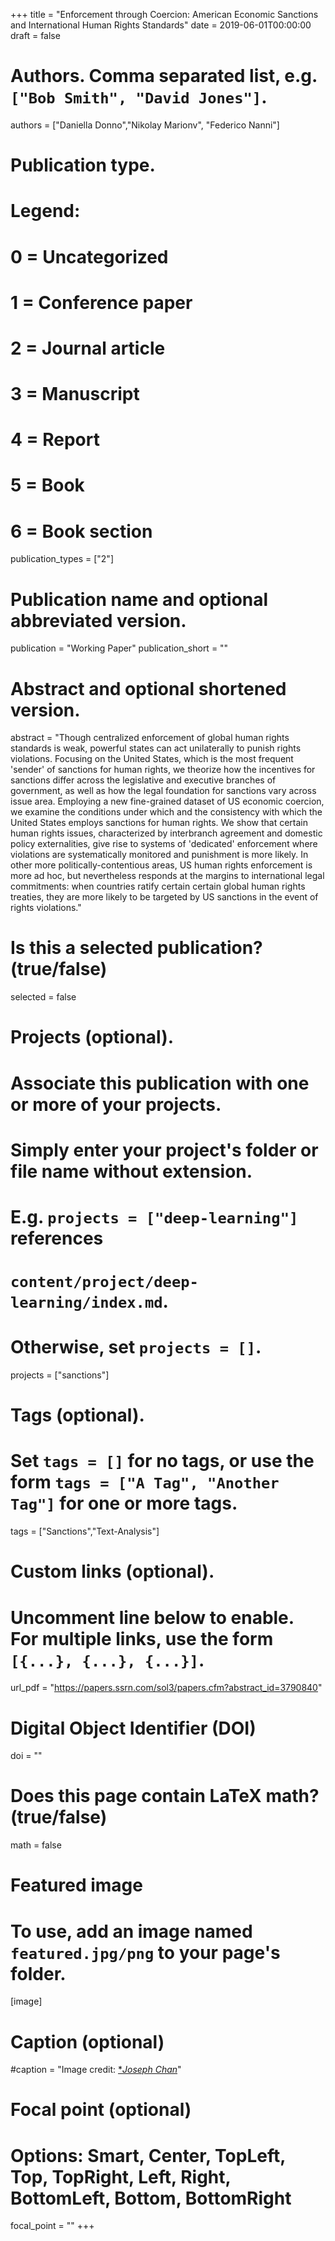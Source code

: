 +++
title = "Enforcement through Coercion: American Economic Sanctions and International Human Rights Standards"
date = 2019-06-01T00:00:00
draft = false

# Authors. Comma separated list, e.g. `["Bob Smith", "David Jones"]`.
authors = ["Daniella Donno","Nikolay Marionv", "Federico Nanni"]

# Publication type.
# Legend:
# 0 = Uncategorized
# 1 = Conference paper
# 2 = Journal article
# 3 = Manuscript
# 4 = Report
# 5 = Book
# 6 = Book section
publication_types = ["2"]

# Publication name and optional abbreviated version.
publication = "Working Paper"
publication_short = ""

# Abstract and optional shortened version.
abstract = "Though centralized enforcement of global human rights standards is weak, powerful states can act unilaterally to punish rights violations. Focusing on the United States, which is the most frequent 'sender' of sanctions for human rights, we theorize how the incentives for sanctions differ across the legislative and executive branches of government, as well as how the legal foundation for sanctions vary across issue area. Employing a new fine-grained dataset of US economic coercion, we examine the conditions under which and the consistency with which the United States employs sanctions for human rights. We show that certain human rights issues, characterized by interbranch agreement and domestic policy externalities, give rise to systems of 'dedicated' enforcement where violations are systematically monitored and punishment is more likely. In other more politically-contentious areas, US human rights enforcement is more ad hoc, but nevertheless responds at the margins to international legal commitments: when countries ratify certain certain global human rights treaties, they are more likely to be targeted by US sanctions in the event of rights violations."

# Is this a selected publication? (true/false)
selected = false

# Projects (optional).
#   Associate this publication with one or more of your projects.
#   Simply enter your project's folder or file name without extension.
#   E.g. `projects = ["deep-learning"]` references 
#   `content/project/deep-learning/index.md`.
#   Otherwise, set `projects = []`.
projects = ["sanctions"]

# Tags (optional).
#   Set `tags = []` for no tags, or use the form `tags = ["A Tag", "Another Tag"]` for one or more tags.
tags = ["Sanctions","Text-Analysis"]

# Custom links (optional).
#   Uncomment line below to enable. For multiple links, use the form `[{...}, {...}, {...}]`.
url_pdf = "https://papers.ssrn.com/sol3/papers.cfm?abstract_id=3790840"


# Digital Object Identifier (DOI)
doi = ""

# Does this page contain LaTeX math? (true/false)
math = false

# Featured image
# To use, add an image named `featured.jpg/png` to your page's folder. 
[image]
  # Caption (optional)
  #caption = "Image credit: [**Joseph Chan*](https://unsplash.com/photos/GOX3FMgcWK4)"

  # Focal point (optional)
  # Options: Smart, Center, TopLeft, Top, TopRight, Left, Right, BottomLeft, Bottom, BottomRight
  focal_point = ""
+++

